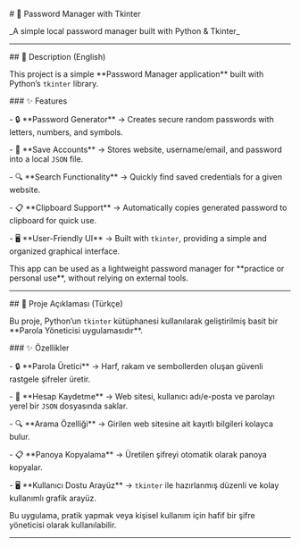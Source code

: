 \# 🔑 Password Manager with Tkinter  

\_A simple local password manager built with Python \& Tkinter\_



---



\## 📌 Description (English)



This project is a simple \*\*Password Manager application\*\* built with Python’s `tkinter` library.  



\### ✨ Features

\- 🔒 \*\*Password Generator\*\* → Creates secure random passwords with letters, numbers, and symbols.  

\- 💾 \*\*Save Accounts\*\* → Stores website, username/email, and password into a local `JSON` file.  

\- 🔍 \*\*Search Functionality\*\* → Quickly find saved credentials for a given website.  

\- 📋 \*\*Clipboard Support\*\* → Automatically copies generated password to clipboard for quick use.  

\- 🖥️ \*\*User-Friendly UI\*\* → Built with `tkinter`, providing a simple and organized graphical interface.  



This app can be used as a lightweight password manager for \*\*practice or personal use\*\*, without relying on external tools.  



---



\## 📌 Proje Açıklaması (Türkçe)



Bu proje, Python’un `tkinter` kütüphanesi kullanılarak geliştirilmiş basit bir \*\*Parola Yöneticisi uygulamasıdır\*\*.  



\### ✨ Özellikler

\- 🔒 \*\*Parola Üretici\*\* → Harf, rakam ve sembollerden oluşan güvenli rastgele şifreler üretir.  

\- 💾 \*\*Hesap Kaydetme\*\* → Web sitesi, kullanıcı adı/e-posta ve parolayı yerel bir `JSON` dosyasında saklar.  

\- 🔍 \*\*Arama Özelliği\*\* → Girilen web sitesine ait kayıtlı bilgileri kolayca bulur.  

\- 📋 \*\*Panoya Kopyalama\*\* → Üretilen şifreyi otomatik olarak panoya kopyalar.  

\- 🖥️ \*\*Kullanıcı Dostu Arayüz\*\* → `tkinter` ile hazırlanmış düzenli ve kolay kullanımlı grafik arayüz.  



Bu uygulama, pratik yapmak veya kişisel kullanım için hafif bir şifre yöneticisi olarak kullanılabilir.  



---

